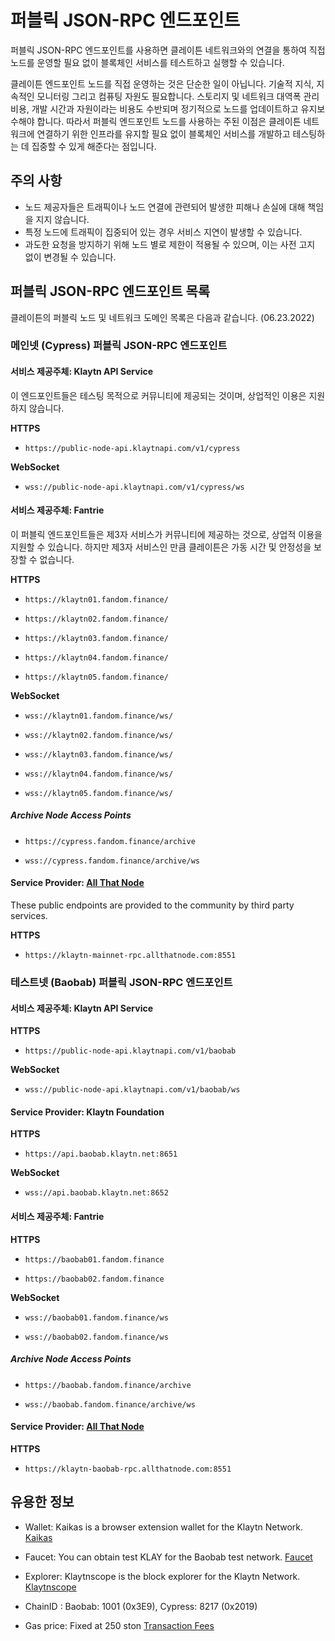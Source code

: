 # 퍼블릭 JSON-RPC 엔드포인트

퍼블릭 JSON-RPC 엔드포인트를 사용하면 클레이튼 네트워크와의 연결을 통하여 직접 노드를 운영할 필요 없이 블록체인 서비스를 테스트하고 실행할 수 있습니다.

클레이튼 엔드포인트 노드를 직접 운영하는 것은 단순한 일이 아닙니다. 기술적 지식, 지속적인 모니터링 그리고 컴퓨팅 자원도 필요합니다. 스토리지 및 네트워크 대역폭 관리 비용, 개발 시간과 자원이라는 비용도 수반되며 정기적으로 노드를 업데이트하고 유지보수해야 합니다. 따라서 퍼블릭 엔드포인트 노드를 사용하는 주된 이점은 클레이튼 네트워크에 연결하기 위한 인프라를 유지할 필요 없이 블록체인 서비스를 개발하고 테스팅하는 데 집중할 수 있게 해준다는 점입니다.

## 주의 사항

- 노드 제공자들은 트래픽이나 노드 연결에 관련되어 발생한 피해나 손실에 대해 책임을 지지 않습니다.
- 특정 노드에 트래픽이 집중되어 있는 경우 서비스 지연이 발생할 수 있습니다.
- 과도한 요청을 방지하기 위해 노드 별로 제한이 적용될 수 있으며, 이는 사전 고지 없이 변경될 수 있습니다.

## 퍼블릭 JSON-RPC 엔드포인트 목록

클레이튼의 퍼블릭 노드 및 네트워크 도메인 목록은 다음과 같습니다. (06.23.2022)

### 메인넷 (Cypress) 퍼블릭 JSON-RPC 엔드포인트

#### 서비스 제공주체: Klaytn API Service

이 엔드포인트들은 테스팅 목적으로 커뮤니티에 제공되는 것이며, 상업적인 이용은 지원하지 않습니다.

**HTTPS**

- `https://public-node-api.klaytnapi.com/v1/cypress`

**WebSocket**

- `wss://public-node-api.klaytnapi.com/v1/cypress/ws`

#### 서비스 제공주체: Fantrie

이 퍼블릭 엔드포인트들은 제3자 서비스가 커뮤니티에 제공하는 것으로, 상업적 이용을 지원할 수 있습니다. 하지만 제3자 서비스인 만큼 클레이튼은 가동 시간 및 안정성을 보장할 수 없습니다.

**HTTPS**

- `https://klaytn01.fandom.finance/`

- `https://klaytn02.fandom.finance/`

- `https://klaytn03.fandom.finance/`

- `https://klaytn04.fandom.finance/`

- `https://klaytn05.fandom.finance/`

**WebSocket**

- `wss://klaytn01.fandom.finance/ws/`

- `wss://klaytn02.fandom.finance/ws/`

- `wss://klaytn03.fandom.finance/ws/`

- `wss://klaytn04.fandom.finance/ws/`

- `wss://klaytn05.fandom.finance/ws/`

##### Archive Node Access Points

- `https://cypress.fandom.finance/archive`

- `wss://cypress.fandom.finance/archive/ws`

#### Service Provider: [All That Node](www.allthatnode.com)

These public endpoints are provided to the community by third party services.

**HTTPS**

- `https://klaytn-mainnet-rpc.allthatnode.com:8551`


### 테스트넷 (Baobab) 퍼블릭 JSON-RPC 엔드포인트

#### 서비스 제공주체: Klaytn API Service

**HTTPS**

- `https://public-node-api.klaytnapi.com/v1/baobab`

**WebSocket**

- `wss://public-node-api.klaytnapi.com/v1/baobab/ws`

#### Service Provider: Klaytn Foundation

**HTTPS**

- `https://api.baobab.klaytn.net:8651`

**WebSocket**

- `wss://api.baobab.klaytn.net:8652`

#### 서비스 제공주체: Fantrie

**HTTPS**

- `https://baobab01.fandom.finance`

- `https://baobab02.fandom.finance`

**WebSocket**

- `wss://baobab01.fandom.finance/ws`

- `wss://baobab02.fandom.finance/ws`

##### Archive Node Access Points

- `https://baobab.fandom.finance/archive`

- `wss://baobab.fandom.finance/archive/ws`

#### Service Provider: [All That Node](www.allthatnode.com)

**HTTPS**

- `https://klaytn-baobab-rpc.allthatnode.com:8551`


## 유용한 정보

- Wallet: Kaikas is a browser extension wallet for the Klaytn Network. [Kaikas](https://docs.klaytn.foundation/dapp/developer-tools/kaikas)

- Faucet: You can obtain test KLAY for the Baobab test network. [Faucet](https://docs.klaytn.foundation/dapp/developer-tools/klaytn-wallet#how-to-receive-baobab-testnet-klay)

- Explorer: Klaytnscope is the block explorer for the Klaytn Network. [Klaytnscope](https://docs.klaytn.foundation/dapp/developer-tools/klaytnscope)

- ChainID : Baobab: 1001 (0x3E9), Cypress: 8217 (0x2019)

- Gas price: Fixed at 250 ston [Transaction Fees](https://docs.klaytn.com/klaytn/design/transaction-fees)

